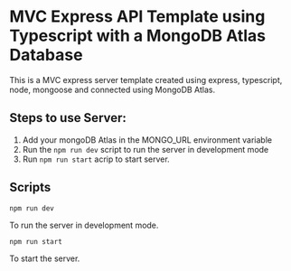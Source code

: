 


# MVC Express API Template using Typescript with a MongoDB Atlas Database

  This is a MVC express server template created using express, typescript, node, mongoose
  and connected using MongoDB Atlas.

## Steps to use Server:

1. Add your mongoDB Atlas in the MONGO_URL environment variable
2. Run the `npm run dev` script to run the server in development mode
3. Run `npm run start` acrip to start server.

## Scripts

`npm run dev`

To run the server in development mode.

`npm run start`

To start the server. 
